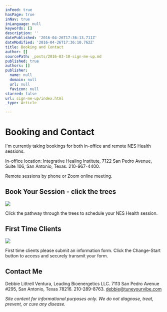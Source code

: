 ```yaml
---
inFeed: true
hasPage: true
inNav: true
inLanguage: null
keywords: []
description: ''
datePublished: '2016-04-26T17:36:13.711Z'
dateModified: '2016-04-26T17:36:10.762Z'
title: Booking and Contact
author: []
sourcePath: _posts/2016-03-10-sign-me-up.md
published: true
authors: []
publisher:
  name: null
  domain: null
  url: null
  favicon: null
starred: false
url: sign-me-up/index.html
_type: Article

---
```

# Booking and Contact

I'm currently taking bookings for both in-office and remote NES Health sessions.

In-office location: Integrative Healing Institute, 7122 San Pedro Avenue, Suite 106, San Antonio, Texas. 210-967-4400\.

Remote sessions by phone or Zoom online meeting.

## Book Your Session - click the trees
![](https://s3-us-west-2.amazonaws.com/the-grid-img/p/05e90edcaeeba6b3dfc531b9dbd0079f45e08218.png)

Click the pathway through the trees to schedule your NES Health session.

## First Time Clients
![](https://the-grid-user-content.s3-us-west-2.amazonaws.com/ed1c3493-1f4d-463c-99b4-36dda011cd8d.jpg)

First time clients please submit an information form. Click the Change-Start button to access and securely transmit your form.

## Contact Me

Debbie Littrell Ventura, Leading Bioenergetics LLC. 7113 San Pedro Avenue \#295, San Antonio, Texas 78216\. 210-289-8763\. debbie@tuneyourvibe.com

_Site content for informational purposes only. We do not diagnose, treat, prevent, or cure any disease._